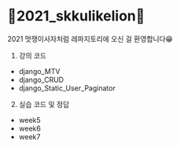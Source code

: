 # 🦁2021_skkulikelion🦁

2021 멋쟁이사자처럼 레파지토리에 오신 걸 환영합니다😁

1. 강의 코드
  - django_MTV
  - django_CRUD
  - django_Static_User_Paginator

2. 실습 코드 및 정답
  - week5
  - week6
  - week7
